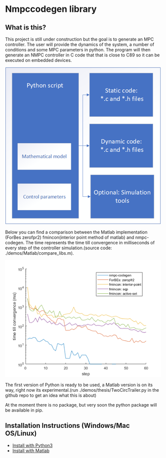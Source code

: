 # Nmpccodegen library

## What is this?
This project is still under construction but the goal is to generate an MPC controller. The user will provide the dynamics of the system, a number of conditions and some MPC parameters in python. The program will then generate an NMPC controller in C code that that is close to C89 so it can be executed on embedded devices.

![alt text](img/nmpc_codegen_scheme.png "General scheme of the library")

Below you can find a comparison between the Matlab implementation (ForBes zerofpr2) fmincon(interior point method of matlab) and nmpc-codegen. The time represents the time till convergence in milliseconds of every step of the controller simulation.(source code: ./demos/Matlab/compare_libs.m).


![alt text](img/timings.png "Time till convergence simple simulation")

The first version of Python is ready to be used, a Matlab version is on its way, right now its experimental.(run ./demos/thesis/TwoCircTrailer.py in the github repo to get an idea what this is about)

At the moment there is no package, but very soon the python package will be available in pip.

## Installation Instructions (Windows/Mac OS/Linux)

- [Install with Python3](./install/Python_install.md)
- [Install with Matlab](./install/Matlab_install.md)
